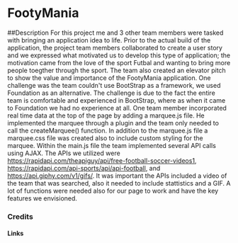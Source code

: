 # FootyMania
##Description
For this project me and 3 other team members were tasked with bringing an application idea to life. Prior to the actual build of the application, the project team members collaborated to create a user story and we expressed what motivated us to develop this type of application; the motivation came from the love of the sport Futbal and wanting to bring more people toegther through the sport. The team also created an elevator pitch to show the value and importance of the FootyMania application. One challenge was the team couldn't use BootStrap as a framework, we used Foundation as an alternative. The challenge is due to the fact the entire team is comfortable and experienced in BootStrap, where as when it came to Foundation we had no experience at all. One team member incorporated real time data at the top of the page by adding a marquee.js file. He implemented the marquee through a plugin and the team only needed to call the createMarquee() function. In addition to the marquee.js file a marquee.css file was created also to include custom styling for the marquee. Within the main.js file the team implemented several  API calls using AJAX. The APIs we utilized were https://rapidapi.com/theapiguy/api/free-football-soccer-videos1, https://rapidapi.com/api-sports/api/api-football, and https://api.giphy.com/v1/gifs/. It was important the APIs included a video of the team that was searched, also it needed to include stattistics and a GIF. A lot of functions were needed also for our page to work and have the key features we envisioned. 

### Credits


#### Links
